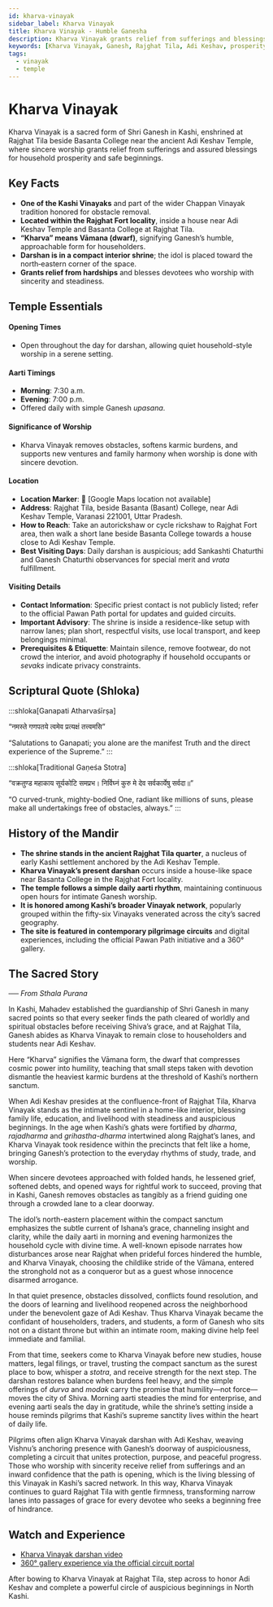 ```yaml
---
id: kharva-vinayak
sidebar_label: Kharva Vinayak
title: Kharva Vinayak - Humble Ganesha
description: Kharva Vinayak grants relief from sufferings and blessings for household prosperity and safe beginnings at Rajghat Tila.
keywords: [Kharva Vinayak, Ganesh, Rajghat Tila, Adi Keshav, prosperity, beginnings]
tags:
  - vinayak
  - temple
---
```


# Kharva Vinayak

Kharva Vinayak is a sacred form of Shri Ganesh in Kashi, enshrined at Rajghat Tila beside Basanta College near the ancient Adi Keshav Temple, where sincere worship grants relief from sufferings and assured blessings for household prosperity and safe beginnings.

## Key Facts

* **One of the Kashi Vinayaks** and part of the wider Chappan Vinayak tradition honored for obstacle removal.
* **Located within the Rajghat Fort locality**, inside a house near Adi Keshav Temple and Basanta College at Rajghat Tila.
* **“Kharva” means Vāmana (dwarf)**, signifying Ganesh’s humble, approachable form for householders.
* **Darshan is in a compact interior shrine**; the idol is placed toward the north‑eastern corner of the space.
* **Grants relief from hardships** and blesses devotees who worship with sincerity and steadiness.

## Temple Essentials

#### Opening Times
* Open throughout the day for darshan, allowing quiet household-style worship in a serene setting.

#### Aarti Timings
* **Morning**: 7:30 a.m.
* **Evening**: 7:00 p.m.
* Offered daily with simple Ganesh *upasana*.

#### Significance of Worship
* Kharva Vinayak removes obstacles, softens karmic burdens, and supports new ventures and family harmony when worship is done with sincere devotion.

#### Location
* **Location Marker**: 📍 [Google Maps location not available]
* **Address**: Rajghat Tila, beside Basanta (Basant) College, near Adi Keshav Temple, Varanasi 221001, Uttar Pradesh.
* **How to Reach**: Take an autorickshaw or cycle rickshaw to Rajghat Fort area, then walk a short lane beside Basanta College towards a house close to Adi Keshav Temple.
* **Best Visiting Days**: Daily darshan is auspicious; add Sankashti Chaturthi and Ganesh Chaturthi observances for special merit and *vrata* fulfillment.

#### Visiting Details
* **Contact Information**: Specific priest contact is not publicly listed; refer to the official Pawan Path portal for updates and guided circuits.
* **Important Advisory**: The shrine is inside a residence-like setup with narrow lanes; plan short, respectful visits, use local transport, and keep belongings minimal.
* **Prerequisites & Etiquette**: Maintain silence, remove footwear, do not crowd the interior, and avoid photography if household occupants or *sevaks* indicate privacy constraints.

## Scriptural Quote (Shloka)

:::shloka[Ganapati Atharvaśīrṣa]

“नमस्ते गणपतये त्वमेव प्रत्यक्षं तत्त्वमसि”

“Salutations to Ganapati; you alone are the manifest Truth and the direct experience of the Supreme.”
:::

:::shloka[Traditional Gaṇeśa Stotra]

“वक्रतुण्ड महाकाय सूर्यकोटि समप्रभ। निर्विघ्नं कुरु मे देव सर्वकार्येषु सर्वदा॥”

“O curved-trunk, mighty-bodied One, radiant like millions of suns, please make all undertakings free of obstacles, always.”
:::

## History of the Mandir

* **The shrine stands in the ancient Rajghat Tila quarter**, a nucleus of early Kashi settlement anchored by the Adi Keshav Temple.
* **Kharva Vinayak’s present darshan** occurs inside a house-like space near Basanta College in the Rajghat Fort locality.
* **The temple follows a simple daily aarti rhythm**, maintaining continuous open hours for intimate Ganesh worship.
* **It is honored among Kashi’s broader Vinayak network**, popularly grouped within the fifty-six Vinayaks venerated across the city’s sacred geography.
* **The site is featured in contemporary pilgrimage circuits** and digital experiences, including the official Pawan Path initiative and a 360° gallery.

## The Sacred Story

_── From Sthala Purana_

In Kashi, Mahadev established the guardianship of Shri Ganesh in many sacred points so that every seeker finds the path cleared of worldly and spiritual obstacles before receiving Shiva’s grace, and at Rajghat Tila, Ganesh abides as Kharva Vinayak to remain close to householders and students near Adi Keshav.

Here “Kharva” signifies the Vāmana form, the dwarf that compresses cosmic power into humility, teaching that small steps taken with devotion dismantle the heaviest karmic burdens at the threshold of Kashi’s northern sanctum.

When Adi Keshav presides at the confluence-front of Rajghat Tila, Kharva Vinayak stands as the intimate sentinel in a home-like interior, blessing family life, education, and livelihood with steadiness and auspicious beginnings. In the age when Kashi’s ghats were fortified by *dharma*, *rajadharma* and *grihastha-dharma* intertwined along Rajghat’s lanes, and Kharva Vinayak took residence within the precincts that felt like a home, bringing Ganesh’s protection to the everyday rhythms of study, trade, and worship.

When sincere devotees approached with folded hands, he lessened grief, softened debts, and opened ways for rightful work to succeed, proving that in Kashi, Ganesh removes obstacles as tangibly as a friend guiding one through a crowded lane to a clear doorway.

The idol’s north-eastern placement within the compact sanctum emphasizes the subtle current of Ishana’s grace, channeling insight and clarity, while the daily aarti in morning and evening harmonizes the household cycle with divine time. A well-known episode narrates how disturbances arose near Rajghat when prideful forces hindered the humble, and Kharva Vinayak, choosing the childlike stride of the Vāmana, entered the stronghold not as a conqueror but as a guest whose innocence disarmed arrogance.

In that quiet presence, obstacles dissolved, conflicts found resolution, and the doors of learning and livelihood reopened across the neighborhood under the benevolent gaze of Adi Keshav. Thus Kharva Vinayak became the confidant of householders, traders, and students, a form of Ganesh who sits not on a distant throne but within an intimate room, making divine help feel immediate and familial.

From that time, seekers come to Kharva Vinayak before new studies, house matters, legal filings, or travel, trusting the compact sanctum as the surest place to bow, whisper a *stotra*, and receive strength for the next step. The darshan restores balance when burdens feel heavy, and the simple offerings of *durva* and *modak* carry the promise that humility—not force—moves the city of Shiva. Morning aarti steadies the mind for enterprise, and evening aarti seals the day in gratitude, while the shrine’s setting inside a house reminds pilgrims that Kashi’s supreme sanctity lives within the heart of daily life.

Pilgrims often align Kharva Vinayak darshan with Adi Keshav, weaving Vishnu’s anchoring presence with Ganesh’s doorway of auspiciousness, completing a circuit that unites protection, purpose, and peaceful progress. Those who worship with sincerity receive relief from sufferings and an inward confidence that the path is opening, which is the living blessing of this Vinayak in Kashi’s sacred network. In this way, Kharva Vinayak continues to guard Rajghat Tila with gentle firmness, transforming narrow lanes into passages of grace for every devotee who seeks a beginning free of hindrance.

## Watch and Experience

* [Kharva Vinayak darshan video](https://www.youtube.com/watch?v=J70GLP6A9XY)
* [360° gallery experience via the official circuit portal](http://pawanpath.up.gov.in/kharva-vinayak-360-degree-gallery/)

After bowing to Kharva Vinayak at Rajghat Tila, step across to honor Adi Keshav and complete a powerful circle of auspicious beginnings in North Kashi.